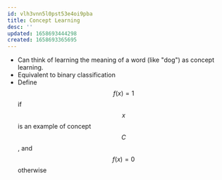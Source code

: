 ```yaml
---
id: vlh3vnn5l0pst53e4oi9pba
title: Concept Learning
desc: ''
updated: 1658693444298
created: 1658693365695
---
```


* Can think of learning the meaning of a word (like "dog") as concept learning.
* Equivalent to binary classification
* Define $$f(x) = 1$$ if $$x$$ is an example of concept $$C$$, and $$f(x) = 0$$ otherwise
